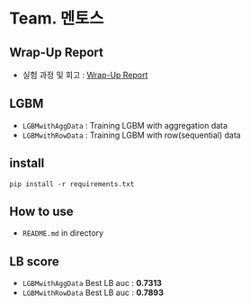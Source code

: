 # Team. 멘토스 
## Wrap-Up Report
- 실험 과정 및 회고 : [Wrap-Up Report](https://github.com/ddooom/p4-dkt-mentos/blob/dongwoo/Wrap-up%20Report.pdf)

## LGBM
- `LGBMwithAggData` : Training LGBM with aggregation data
- `LGBMwithRowData` : Training LGBM with row(sequential) data

## install

```
pip install -r requirements.txt
```

## How to use
- `README.md` in directory 
    

## LB score
- `LGBMwithAggData` Best LB auc : **0.7313**
- `LGBMwithRowData` Best LB auc : **0.7893**

